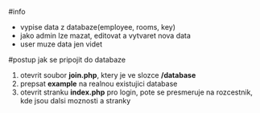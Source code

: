 #info

- vypise data z databaze(employee, rooms, key)
- jako admin lze mazat, editovat a vytvaret nova data
- user muze data jen videt

#postup
jak se pripojit do databaze
1. otevrit soubor **join.php**, ktery je ve slozce **/database**
2. prepsat **example** na realnou existujici database
3. otevrit stranku **index.php** pro login, pote se presmeruje na rozcestnik, kde jsou dalsi moznosti a stranky
